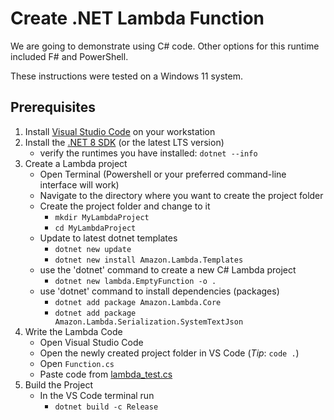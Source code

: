 # Create .NET Lambda Function
We are going to demonstrate using C# code. Other options for this runtime included F# and PowerShell.

These instructions were tested on a Windows 11 system.

## Prerequisites
1. Install [Visual Studio Code](https://code.visualstudio.com/download) on your workstation
3. Install the [.NET 8 SDK](https://dotnet.microsoft.com/download) (or the latest LTS version)
    - verify the runtimes you have installed: `dotnet --info`
4. Create a Lambda project
    - Open Terminal (Powershell or your preferred command-line interface will work)
    - Navigate to the directory where you want to create the project folder
    - Create the project folder and change to it
      - `mkdir MyLambdaProject`
      - `cd MyLambdaProject`
    - Update to latest dotnet templates
      - `dotnet new update`
      - `dotnet new install Amazon.Lambda.Templates`
    - use the 'dotnet' command to create a new C# Lambda project
      - `dotnet new lambda.EmptyFunction -o . `
    - use 'dotnet' command to install dependencies (packages)
      - `dotnet add package Amazon.Lambda.Core`
      - `dotnet add package Amazon.Lambda.Serialization.SystemTextJson`
5. Write the Lambda Code
    - Open Visual Studio Code
    - Open the newly created project folder in VS Code (*Tip*: `code .`)
    - Open `Function.cs`
    - Paste code from [lambda_test.cs](lambda_test.cs)
6. Build the Project
    - In the VS Code terminal run
      - `dotnet build -c Release`
